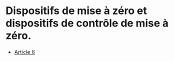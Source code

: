 # Dispositifs de mise à zéro et dispositifs de contrôle de mise à zéro.

- [Article 6](article-6.md)
